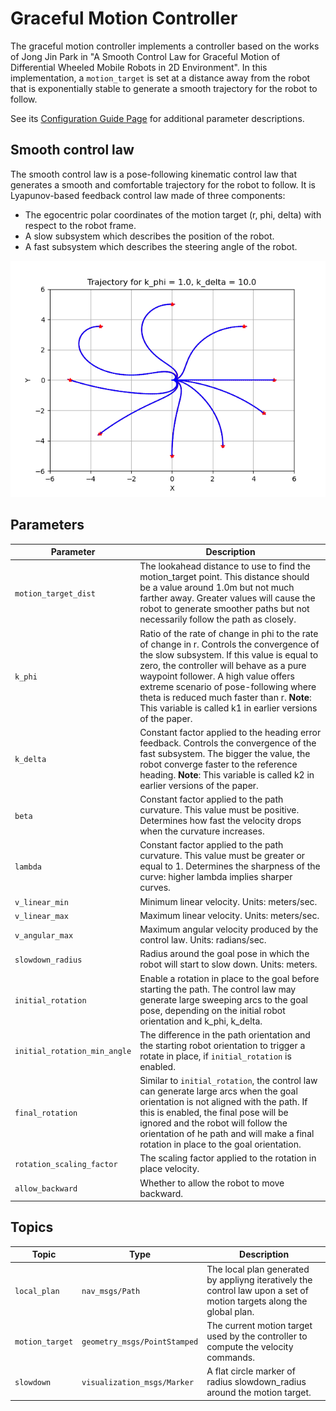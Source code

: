 # Graceful Motion Controller
The graceful motion controller implements a controller based on the works of Jong Jin Park in "A Smooth Control Law for Graceful Motion of Differential Wheeled Mobile Robots in 2D Environment". In this implementation, a `motion_target` is set at a distance away from the robot that is exponentially stable to generate a smooth trajectory for the robot to follow.

See its [Configuration Guide Page](https://docs.nav2.org/configuration/packages/configuring-graceful-motion-controller.html) for additional parameter descriptions.

## Smooth control law
The smooth control law is a pose-following kinematic control law that generates a smooth and comfortable trajectory for the robot to follow. It is Lyapunov-based feedback control law made of three components:
* The egocentric polar coordinates of the motion target (r, phi, delta) with respect to the robot frame.
* A slow subsystem which describes the position of the robot.
* A fast subsystem which describes the steering angle of the robot.

![Trajectories](./doc/trajectories.png)

## Parameters

| Parameter | Description |
|-----|----|
| `motion_target_dist` | The lookahead distance to use to find the motion_target point. This distance should be a value around 1.0m but not much farther away. Greater values will cause the robot to generate smoother paths but not necessarily follow the path as closely. |
| `k_phi` | Ratio of the rate of change in phi to the rate of change in r. Controls the convergence of the slow subsystem. If this value is equal to zero, the controller will behave as a pure waypoint follower. A high value offers extreme scenario of pose-following where theta is reduced much faster than r. **Note**: This variable is called k1 in earlier versions of the paper. |
| `k_delta` | Constant factor applied to the heading error feedback. Controls the convergence of the fast subsystem. The bigger the value, the robot converge faster to the reference heading. **Note**: This variable is called k2 in earlier versions of the paper. |
| `beta` | Constant factor applied to the path curvature. This value must be positive. Determines how fast the velocity drops when the curvature increases. |
| `lambda` | Constant factor applied to the path curvature. This value must be greater or equal to 1. Determines the sharpness of the curve: higher lambda implies sharper curves. |
| `v_linear_min` | Minimum linear velocity. Units: meters/sec. |
| `v_linear_max` | Maximum linear velocity. Units: meters/sec. |
| `v_angular_max` | Maximum angular velocity produced by the control law. Units: radians/sec. |
| `slowdown_radius` | Radius around the goal pose in which the robot will start to slow down. Units: meters. |
| `initial_rotation` | Enable a rotation in place to the goal before starting the path. The control law may generate large sweeping arcs to the goal pose, depending on the initial robot orientation and k_phi, k_delta. |
| `initial_rotation_min_angle` | The difference in the path orientation and the starting robot orientation to trigger a rotate in place, if `initial_rotation` is enabled. |
| `final_rotation` | Similar to `initial_rotation`, the control law can generate large arcs when the goal orientation is not aligned with the path. If this is enabled, the final pose will be ignored and the robot will follow the orientation of he path and will make a final rotation in place to the goal orientation. |
| `rotation_scaling_factor` | The scaling factor applied to the rotation in place velocity. |
| `allow_backward` | Whether to allow the robot to move backward. |

## Topics

| Topic  | Type | Description |
|-----|----|----|
| `local_plan`  | `nav_msgs/Path` | The local plan generated by appliyng iteratively the control law upon a set of motion targets along the global plan. |
| `motion_target`  | `geometry_msgs/PointStamped` | The current motion target used by the controller to compute the velocity commands. |
| `slowdown`  | `visualization_msgs/Marker` | A flat circle marker of radius slowdown_radius around the motion target. |
